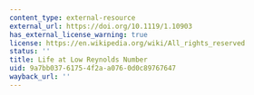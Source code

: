 ```yaml
---
content_type: external-resource
external_url: https://doi.org/10.1119/1.10903
has_external_license_warning: true
license: https://en.wikipedia.org/wiki/All_rights_reserved
status: ''
title: Life at Low Reynolds Number
uid: 9a7bb037-6175-4f2a-a076-0d0c89767647
wayback_url: ''
---
```

